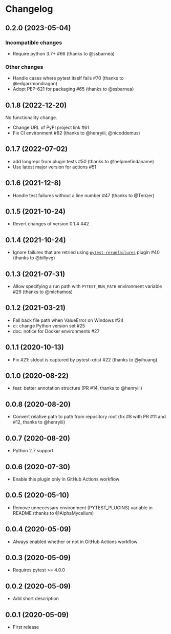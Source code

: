 # Changelog

## 0.2.0 (2023-05-04)

### Incompatible changes

- Require python 3.7+ #66 (thanks to @ssbarnea)

### Other changes

- Handle cases where pytest itself fails #70 (thanks to @edgarrmondragon)
- Adopt PEP-621 for packaging #65 (thanks to @ssbarnea)

## 0.1.8 (2022-12-20)

No functionality change.
- Change URL of PyPI project link #61
- Fix CI environment #62 (thanks to @henryiii, @nicoddemus)

## 0.1.7 (2022-07-02)

- add longrepr from plugin tests #50 (thanks to @helpmefindaname)
- Use latest major version for actions #51

## 0.1.6 (2021-12-8)

- Handle test failures without a line number #47 (thanks to @Tenzer)

## 0.1.5 (2021-10-24)

- Revert changes of version 0.1.4 #42

## 0.1.4 (2021-10-24)

- Ignore failures that are retried using [`pytest-rerunfailures`](https://pypi.org/project/pytest-rerunfailures/) plugin #40 (thanks to @billyvg)

## 0.1.3 (2021-07-31)

- Allow specifying a run path with `PYTEST_RUN_PATH` environment variable #29 (thanks to @michamos)

## 0.1.2 (2021-03-21)

- Fall back file path when ValueError on Windows #24
- ci: change Python version set #25
- doc: notice for Docker environments #27

## 0.1.1 (2020-10-13)

- Fix #21: stdout is captured by pytest-xdist #22 (thanks to @yihuang)

## 0.1.0 (2020-08-22)

- feat: better annotation structure (PR #14, thanks to @henryiii)

## 0.0.8 (2020-08-20)

- Convert relative path to path from repository root (fix #8 with PR #11 and #12, thanks to @henryiii)

## 0.0.7 (2020-08-20)

- Python 2.7 support

## 0.0.6 (2020-07-30)

- Enable this plugin only in GitHub Actions workflow

## 0.0.5 (2020-05-10)

- Remove unnecessary environment (PYTEST_PLUGINS) variable in README (thanks to @AlphaMycelium)

## 0.0.4 (2020-05-09)

- Always enabled whether or not in GitHub Actions workflow

## 0.0.3 (2020-05-09)

- Requires pytest >= 4.0.0

## 0.0.2 (2020-05-09)

- Add short description

## 0.0.1 (2020-05-09)

- First release
